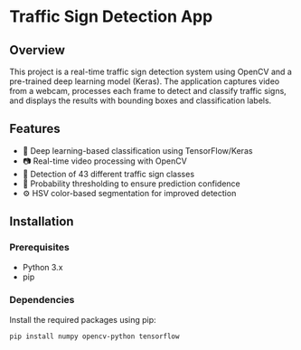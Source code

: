 # Traffic Sign Detection App

## Overview

This project is a real-time traffic sign detection system using OpenCV and a pre-trained deep learning model (Keras). The application captures video from a webcam, processes each frame to detect and classify traffic signs, and displays the results with bounding boxes and classification labels.

## Features

- 🧠 Deep learning-based classification using TensorFlow/Keras
- 📷 Real-time video processing with OpenCV
- 🛑 Detection of 43 different traffic sign classes
- 🎯 Probability thresholding to ensure prediction confidence
- ⚙️ HSV color-based segmentation for improved detection

## Installation

### Prerequisites

- Python 3.x
- pip

### Dependencies

Install the required packages using pip:

```bash
pip install numpy opencv-python tensorflow
